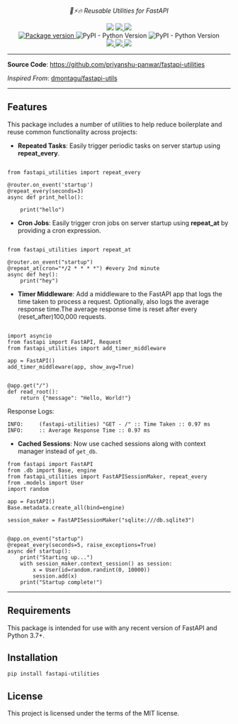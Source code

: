 <p align="center">
    <em>🎨⚡️🔥 Reusable Utilities for FastAPI</em>
</p>
<p align="center">
<img src="https://img.shields.io/github/last-commit/priyanshu-panwar/fastapi-utilities.svg" />
<a href="https://github.com/priyanshu-panwar/fastapi-utilities/actions/workflows/build.yaml" > 
 <img src="https://github.com/priyanshu-panwar/fastapi-utilities/actions/workflows/build.yaml/badge.svg"/> 
 </a>
<a href="https://codecov.io/gh/priyanshu-panwar/fastapi-utilities" > 
 <img src="https://codecov.io/gh/priyanshu-panwar/fastapi-utilities/graph/badge.svg?token=8ACG93WM6I"/> 
 </a>
<br />
<a href="https://pypi.org/project/fastapi-utilities" target="_blank">
<img src="https://badge.fury.io/py/fastapi-utilities.svg" alt="Package version">
</a>
<img alt="PyPI - Python Version" src="https://img.shields.io/pypi/pyversions/fastapi-utilities">
<img alt="PyPI - Python Version" src="https://img.shields.io/github/license/priyanshu-panwar/fastapi-utilities.svg">
<br />
<a href="https://pepy.tech/project/fastapi-utilities" > 
 <img src="https://static.pepy.tech/badge/fastapi-utilities"/> 
 </a>
<a href="https://pepy.tech/project/fastapi-utilities" > 
 <img src="https://static.pepy.tech/badge/fastapi-utilities/month"/> 
 </a>
<a href="https://pepy.tech/project/fastapi-utilities" > 
 <img src="https://static.pepy.tech/badge/fastapi-utilities/week"/> 
 </a>
</p>


---

**Source Code**: <a href="https://github.com/priyanshu-panwar/fastapi-utilities" target="_blank">https://github.com/priyanshu-panwar/fastapi-utilities</a>

*Inspired From*: <a href="https://github.com/dmontagu/fastapi-utils" target="_blank">dmontagu/fastapi-utils</a>

---

## Features

This package includes a number of utilities to help reduce boilerplate and reuse common functionality across projects:

* **Repeated Tasks**: Easily trigger periodic tasks on server startup using **repeat_every**.

```

from fastapi_utilities import repeat_every

@router.on_event('startup')
@repeat_every(seconds=3)
async def print_hello():

    print("hello")
```

* **Cron Jobs**: Easily trigger cron jobs on server startup using **repeat_at** by providing a cron expression.

```

from fastapi_utilities import repeat_at

@router.on_event("startup")
@repeat_at(cron="*/2 * * * *") #every 2nd minute
async def hey():
    print("hey")

```

* **Timer Middleware**: Add a middleware to the FastAPI app that logs the time taken to process a request. Optionally, also logs the average response time.The average response time is reset after every (reset_after)100,000 requests.


```

import asyncio
from fastapi import FastAPI, Request
from fastapi_utilities import add_timer_middleware

app = FastAPI()
add_timer_middleware(app, show_avg=True)


@app.get("/")
def read_root():
    return {"message": "Hello, World!"}

```

Response Logs: 
```
INFO:     (fastapi-utilities) "GET - /" :: Time Taken :: 0.97 ms
INFO:     :: Average Response Time :: 0.97 ms
```


* **Cached Sessions**: Now use cached sessions along with context manager instead of `get_db`.

```
from fastapi import FastAPI
from .db import Base, engine
from fastapi_utilities import FastAPISessionMaker, repeat_every
from .models import User
import random

app = FastAPI()
Base.metadata.create_all(bind=engine)

session_maker = FastAPISessionMaker("sqlite:///db.sqlite3")


@app.on_event("startup")
@repeat_every(seconds=5, raise_exceptions=True)
async def startup():
    print("Starting up...")
    with session_maker.context_session() as session:
        x = User(id=random.randint(0, 10000))
        session.add(x)
    print("Startup complete!")

```


---

## Requirements

This package is intended for use with any recent version of FastAPI and Python 3.7+.

## Installation

```bash
pip install fastapi-utilities
```

## License

This project is licensed under the terms of the MIT license.
